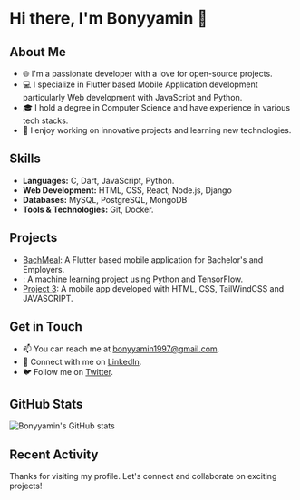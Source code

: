 # Hi there, I'm Bonyyamin 👋

## About Me

- 🌐 I'm a passionate developer with a love for open-source projects.
- 💻 I specialize in Flutter based Mobile Application development particularly Web development with JavaScript and Python.
- 🎓 I hold a degree in Computer Science and have experience in various tech stacks.
- 🚀 I enjoy working on innovative projects and learning new technologies.

## Skills

- **Languages:** C, Dart, JavaScript, Python.
- **Web Development:** HTML, CSS, React, Node.js, Django
- **Databases:** MySQL, PostgreSQL, MongoDB
- **Tools & Technologies:** Git, Docker.

## Projects

- [BachMeal](https://github.com/bonyyamin/bachmeal): A Flutter based mobile application for Bachelor's and Employers.
- [](https://github.com/bonyyamin/project2): A machine learning project using Python and TensorFlow.
- [Project 3](https://github.com/bonyyamin/project3): A mobile app developed with HTML, CSS, TailWindCSS and JAVASCRIPT.

## Get in Touch

- 📫 You can reach me at [bonyyamin1997@gmail.com](mailto:bonyyamin1997@gmail.com).
- 💼 Connect with me on [LinkedIn](https://www.linkedin.com/in/bonyyamin).
- 🐦 Follow me on [Twitter](https://twitter.com/bonyyamin).

## GitHub Stats

![Bonyyamin's GitHub stats](https://github-readme-stats.vercel.app/api?username=bonyyamin&show_icons=true&theme=radical)

## Recent Activity

<!--START_SECTION:activity-->
<!--END_SECTION:activity-->

Thanks for visiting my profile. Let's connect and collaborate on exciting projects!
